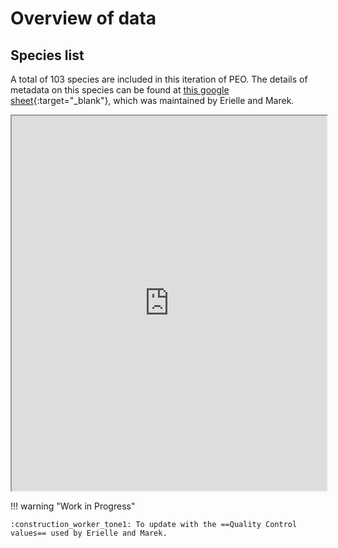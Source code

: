# Overview of data


## Species list

A total of 103 species are included in this iteration of PEO. The details of metadata on this species can be found at [this google sheet](https://docs.google.com/spreadsheets/d/1xp7wNuP-tzv5mVF1U1U_CzLjdzrOVizLuXhi_SS3Cl0/edit?usp=sharing){:target="_blank"}, which was maintained by Erielle and Marek.

<iframe
    src="https://docs.google.com/spreadsheets/d/e/2PACX-1vRTOEkGhzCg7UKQXo7po0VmQJmARsUfNARzsHJL4V5yyTix_q-jOq13Yv-m9lBqzIY-yN6LXw23_W2Z/pubhtml?gid=2132932899&amp;single=true&amp;widget=true&amp;headers=false"
    width="100%"
    height="600px"
>
</iframe>


!!! warning "Work in Progress"

    :construction_worker_tone1: To update with the ==Quality Control values== used by Erielle and Marek.

